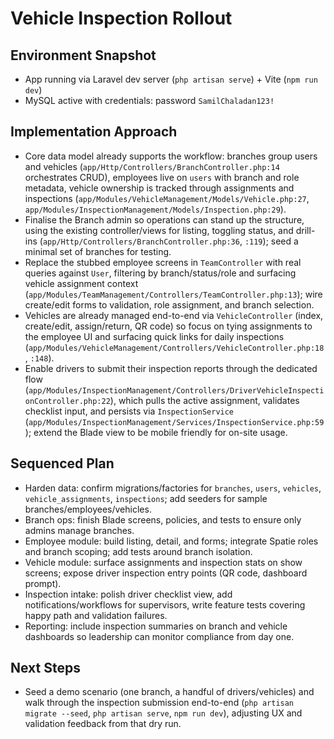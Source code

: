 # Vehicle Inspection Rollout

## Environment Snapshot
- App running via Laravel dev server (`php artisan serve`) + Vite (`npm run dev`)
- MySQL active with credentials: password `SamilChaladan123!`

## Implementation Approach
- Core data model already supports the workflow: branches group users and vehicles (`app/Http/Controllers/BranchController.php:14` orchestrates CRUD), employees live on `users` with branch and role metadata, vehicle ownership is tracked through assignments and inspections (`app/Modules/VehicleManagement/Models/Vehicle.php:27`, `app/Modules/InspectionManagement/Models/Inspection.php:29`).
- Finalise the Branch admin so operations can stand up the structure, using the existing controller/views for listing, toggling status, and drill-ins (`app/Http/Controllers/BranchController.php:36`, `:119`); seed a minimal set of branches for testing.
- Replace the stubbed employee screens in `TeamController` with real queries against `User`, filtering by branch/status/role and surfacing vehicle assignment context (`app/Modules/TeamManagement/Controllers/TeamController.php:13`); wire create/edit forms to validation, role assignment, and branch selection.
- Vehicles are already managed end-to-end via `VehicleController` (index, create/edit, assign/return, QR code) so focus on tying assignments to the employee UI and surfacing quick links for daily inspections (`app/Modules/VehicleManagement/Controllers/VehicleController.php:18`, `:148`).
- Enable drivers to submit their inspection reports through the dedicated flow (`app/Modules/InspectionManagement/Controllers/DriverVehicleInspectionController.php:22`), which pulls the active assignment, validates checklist input, and persists via `InspectionService` (`app/Modules/InspectionManagement/Services/InspectionService.php:59`); extend the Blade view to be mobile friendly for on-site usage.

## Sequenced Plan
- Harden data: confirm migrations/factories for `branches`, `users`, `vehicles`, `vehicle_assignments`, `inspections`; add seeders for sample branches/employees/vehicles.
- Branch ops: finish Blade screens, policies, and tests to ensure only admins manage branches.
- Employee module: build listing, detail, and forms; integrate Spatie roles and branch scoping; add tests around branch isolation.
- Vehicle module: surface assignments and inspection stats on show screens; expose driver inspection entry points (QR code, dashboard prompt).
- Inspection intake: polish driver checklist view, add notifications/workflows for supervisors, write feature tests covering happy path and validation failures.
- Reporting: include inspection summaries on branch and vehicle dashboards so leadership can monitor compliance from day one.

## Next Steps
- Seed a demo scenario (one branch, a handful of drivers/vehicles) and walk through the inspection submission end-to-end (`php artisan migrate --seed`, `php artisan serve`, `npm run dev`), adjusting UX and validation feedback from that dry run.